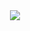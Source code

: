
<div align=center>
<img src=https://user-images.githubusercontent.com/105745865/196010368-ead7fb34-8bcf-4589-9776-57e02d3925c9.gif />
</div>
<!-- ![githubgif](https://user-images.githubusercontent.com/105745865/196010368-ead7fb34-8bcf-4589-9776-57e02d3925c9.gif) -->
